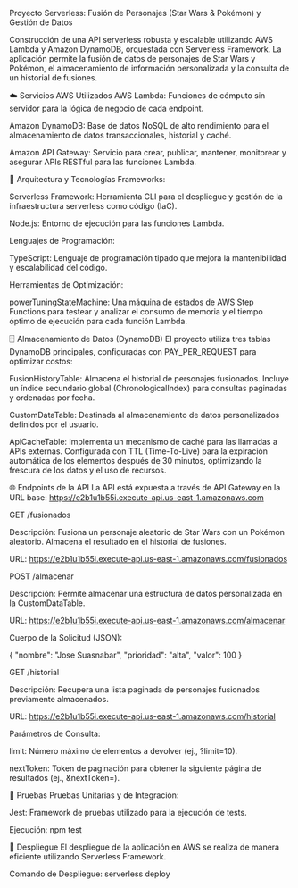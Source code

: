 Proyecto Serverless: Fusión de Personajes (Star Wars & Pokémon) y Gestión de Datos

Construcción de una API serverless robusta y escalable utilizando AWS Lambda y Amazon DynamoDB, orquestada con Serverless Framework. La aplicación permite la fusión de datos de personajes de Star Wars y Pokémon, el almacenamiento de información personalizada y la consulta de un historial de fusiones.


☁️ Servicios AWS Utilizados
AWS Lambda: Funciones de cómputo sin servidor para la lógica de negocio de cada endpoint.

Amazon DynamoDB: Base de datos NoSQL de alto rendimiento para el almacenamiento de datos transaccionales, historial y caché.

Amazon API Gateway: Servicio para crear, publicar, mantener, monitorear y asegurar APIs RESTful para las funciones Lambda.


🚀 Arquitectura y Tecnologías
Frameworks:

Serverless Framework: Herramienta CLI para el despliegue y gestión de la infraestructura serverless como código (IaC).

Node.js: Entorno de ejecución para las funciones Lambda.

Lenguajes de Programación:

TypeScript: Lenguaje de programación tipado que mejora la mantenibilidad y escalabilidad del código.

Herramientas de Optimización:

powerTuningStateMachine: Una máquina de estados de AWS Step Functions para testear y analizar el consumo de memoria y el tiempo óptimo de ejecución para cada función Lambda.


🗄️ Almacenamiento de Datos (DynamoDB)
El proyecto utiliza tres tablas DynamoDB principales, configuradas con PAY_PER_REQUEST para optimizar costos:

FusionHistoryTable: Almacena el historial de personajes fusionados. Incluye un índice secundario global (ChronologicalIndex) para consultas paginadas y ordenadas por fecha.

CustomDataTable: Destinada al almacenamiento de datos personalizados definidos por el usuario.

ApiCacheTable: Implementa un mecanismo de caché para las llamadas a APIs externas. Configurada con TTL (Time-To-Live) para la expiración automática de los elementos después de 30 minutos, optimizando la frescura de los datos y el uso de recursos.


🌐 Endpoints de la API
La API está expuesta a través de API Gateway en la URL base: https://e2b1u1b55i.execute-api.us-east-1.amazonaws.com

GET /fusionados

Descripción: Fusiona un personaje aleatorio de Star Wars con un Pokémon aleatorio. Almacena el resultado en el historial de fusiones.

URL: https://e2b1u1b55i.execute-api.us-east-1.amazonaws.com/fusionados

POST /almacenar

Descripción: Permite almacenar una estructura de datos personalizada en la CustomDataTable.

URL: https://e2b1u1b55i.execute-api.us-east-1.amazonaws.com/almacenar

Cuerpo de la Solicitud (JSON):

{
  "nombre": "Jose Suasnabar",
  "prioridad": "alta",
  "valor": 100
}

GET /historial

Descripción: Recupera una lista paginada de personajes fusionados previamente almacenados.

URL: https://e2b1u1b55i.execute-api.us-east-1.amazonaws.com/historial

Parámetros de Consulta:

limit: Número máximo de elementos a devolver (ej., ?limit=10).

nextToken: Token de paginación para obtener la siguiente página de resultados (ej., &nextToken=<token>).


🧪 Pruebas
Pruebas Unitarias y de Integración:

Jest: Framework de pruebas utilizado para la ejecución de tests.

Ejecución: npm test


🚀 Despliegue
El despliegue de la aplicación en AWS se realiza de manera eficiente utilizando Serverless Framework.

Comando de Despliegue: serverless deploy

